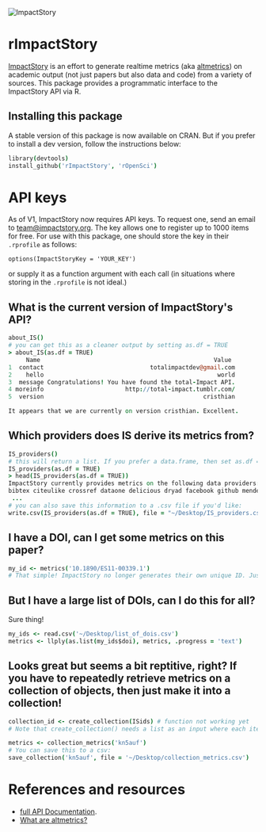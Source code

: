 ![ImpactStory](https://raw.github.com/ropensci/rImpactStory/master/impactstory-logo.png)
# rImpactStory
[ImpactStory](http://total-impact.org/) is an effort to generate realtime metrics (aka [altmetrics](http://altmetrics.org)) on academic output (not just papers but also data and code) from a variety of sources.  This package provides a programmatic interface to the ImpactStory API via R.


## Installing this package
A stable version of this package is now available on CRAN. But if you prefer to install a dev version, follow the instructions below:

```coffee
library(devtools)
install_github('rImpactStory', 'rOpenSci')
```
# API keys
As of V1, ImpactStory now requires API keys. To request one, send an email to [team@impactstory.org](mailto:team@impactstory.org). The key allows one to register up to 1000 items for free. For use with this package, one should store the key in their `.rprofile` as follows:

`options(ImpactStoryKey = 'YOUR_KEY')`

or supply it as a function argument with each call (in situations where storing in the `.rprofile` is not ideal.)

## What is the current version of ImpactStory's API?

```coffee
about_IS()
# you can get this as a cleaner output by setting as.df = TRUE
> about_IS(as.df = TRUE)
     Name                                                 Value
1  contact                              totalimpactdev@gmail.com
2    hello                                                 world
3  message Congratulations! You have found the total-Impact API.
4 moreinfo                       http://total-impact.tumblr.com/
5  version                                             cristhian

It appears that we are currently on version cristhian. Excellent.
```

## Which providers does IS derive its metrics from?

```coffee
IS_providers()
# this will return a list. If you prefer a data.frame, then set as.df = TRUE
IS_providers(as.df = TRUE)
> head(IS_providers(as.df = TRUE))
ImpactStory currently provides metrics on the following data providers:
bibtex citeulike crossref dataone delicious dryad facebook github mendeley plosalm pubmed slideshare topsy webpage wikipedia
 ...
# you can also save this information to a .csv file if you'd like:
write.csv(IS_providers(as.df = TRUE), file = "~/Desktop/IS_providers.csv")
```

## I have a DOI, can I get some metrics on this paper?

```coffee
my_id <- metrics('10.1890/ES11-00339.1')
# That simple! ImpactStory no longer generates their own unique ID. Just be sure to explicitly specifiy namespace if you are supplying something other than a DOI
```

## But I have a large list of DOIs, can I do this for all?

Sure thing!

```coffee
my_ids <- read.csv('~/Desktop/list_of_dois.csv')
metrics <- llply(as.list(my_ids$doi), metrics, .progress = 'text')
```

## Looks great but seems a bit reptitive, right? If you have to repeatedly retrieve metrics on a collection of objects, then just make it into a collection!

```coffee
collection_id <- create_collection(ISids) # function not working yet
# Note that create_collection() needs a list as an input where each item on the list is itself a list with namespace and the id.

metrics <- collection_metrics('kn5auf')
# You can save this to a csv:
save_collection('kn5auf', file = '~/Desktop/collection_metrics.csv')
```


# References and resources
* [full API Documentation](http://impactstory.it/api-docs).
* [What are altmetrics?](http://altmetrics.org/manifesto/)
